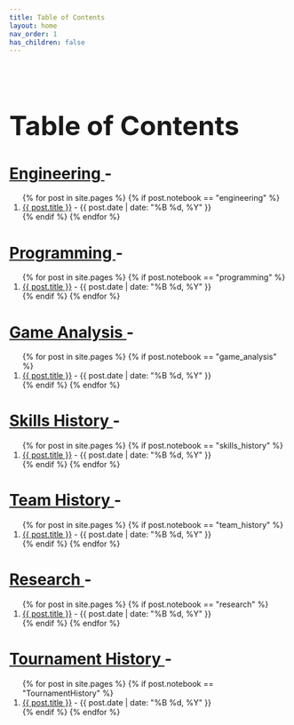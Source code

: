 ```yaml
---
title: Table of Contents
layout: home
nav_order: 1
has_children: false
---
```

<br>
<h1 style="font-size: 3rem !important;" id="page-title">Table of Contents</h1>

<h1>
    <a href="/docs/engineering/Engineering.html"> Engineering </a> -
</h1>

<ol>
{% for post in site.pages %}
{% if post.notebook == "engineering" %}
    <li>
    <a href="{{ post.url | absolute_url }}">{{ post.title }}</a> 
    - {{ post.date | date: "%B %d, %Y" }}
    </li>
{% endif %}
{% endfor %}
</ol>

<h1>
    <a href="/docs/programming/Programming.html"> Programming </a> -
</h1>

<ol>
{% for post in site.pages %}
{% if post.notebook == "programming" %}
    <li>
    <a href="{{ post.url | absolute_url }}">{{ post.title }}</a> 
    - {{ post.date | date: "%B %d, %Y" }}
    </li>
{% endif %}
{% endfor %}
</ol>

<h1>
    <a href="/docs/game_analysis/Game_analysis.html"> Game Analysis </a> -
</h1>

<ol>
{% for post in site.pages %}
{% if post.notebook == "game_analysis" %}
    <li>
    <a href="{{ post.url | absolute_url }}">{{ post.title }}</a> 
    - {{ post.date | date: "%B %d, %Y" }}
    </li>
{% endif %}
{% endfor %}
</ol>

<h1>
    <a href="/docs/skills_history/Skills_History.html"> Skills History </a> -
</h1>

<ol>
{% for post in site.pages %}
{% if post.notebook == "skills_history" %}
    <li>
    <a href="{{ post.url | absolute_url }}">{{ post.title }}</a> 
    - {{ post.date | date: "%B %d, %Y" }}
    </li>
{% endif %}
{% endfor %}
</ol>

<h1>
    <a href="/docs/team_meetins/team_history.html"> Team History </a> -
</h1>

<ol>
{% for post in site.pages %}
{% if post.notebook == "team_history" %}
    <li>
    <a href="{{ post.url | absolute_url }}">{{ post.title }}</a> 
    - {{ post.date | date: "%B %d, %Y" }}
    </li>
{% endif %}
{% endfor %}
</ol>

<h1>
    <a href="/docs/research/Research.html"> Research </a> -
</h1>

<ol>
{% for post in site.pages %}
{% if post.notebook == "research" %}
    <li>
    <a href="{{ post.url | absolute_url }}">{{ post.title }}</a> 
    - {{ post.date | date: "%B %d, %Y" }}
    </li>
{% endif %}
{% endfor %}
</ol>

<h1>
    <a href="/docs/tournament_history/TournamentHistory.html"> Tournament History </a> -
</h1>

<ol>
{% for post in site.pages %}
{% if post.notebook == "TournamentHistory" %}
    <li>
    <a href="{{ post.url | absolute_url }}">{{ post.title }}</a> 
    - {{ post.date | date: "%B %d, %Y" }}
    </li>
{% endif %}
{% endfor %}
</ol>
